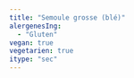 ```yaml
---
title: "Semoule grosse (blé)"
alergenesIng:
  - "Gluten"
vegan: true
vegetarien: true
itype: "sec"
---
```

